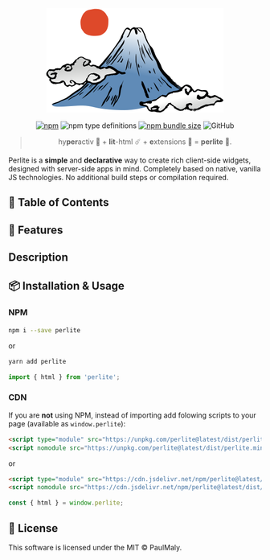 <div align="center">

[![perlite logo](logo.svg)]()

[![npm](https://img.shields.io/npm/v/perlite?style=flat-square)](https://www.npmjs.com/package/perlite)
![npm type definitions](https://img.shields.io/npm/types/perlite?style=flat-square)
[![npm bundle size](https://img.shields.io/bundlephobia/minzip/perlite?style=flat-square)](https://bundlephobia.com/result?p=perlite)
![GitHub](https://img.shields.io/github/license/PaulMaly/perlite?style=flat-square)

> hy**per**activ 🌋 + **lit**-html ☄️ + **e**xtensions 🌊 =  **perlite** 💎.

</div>

Perlite is a **simple** and **declarative** way to create rich client-side widgets, designed with server-side apps in mind. Completely based on native, vanilla JS technologies. No additional build steps or compilation required.

## 🚩 Table of Contents

## 🎨 Features

## Description

## 📦 Installation & Usage

### NPM

```sh
npm i --save perlite
```

or

```sh
yarn add perlite
```

```javascript
import { html } from 'perlite';
```

### CDN

If you are **not** using NPM, instead of importing add folowing scripts to your page (available as `window.perlite`):

```html
<script type="module" src="https://unpkg.com/perlite@latest/dist/perlite.min.mjs"></script>
<script nomodule src="https://unpkg.com/perlite@latest/dist/perlite.min.js"></script>
```

or

```html
<script type="module" src="https://cdn.jsdelivr.net/npm/perlite@latest/dist/perlite.min.mjs"></script>
<script nomodule src="https://cdn.jsdelivr.net/npm/perlite@latest/dist/perlite.min.js"></script>
```

```javascript
const { html } = window.perlite;
```

## 📜 License

This software is licensed under the MIT © PaulMaly.